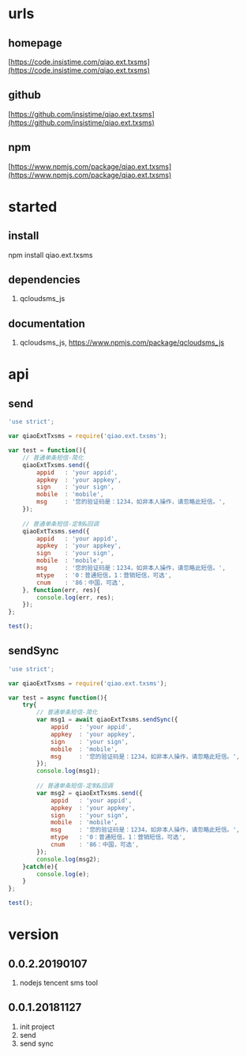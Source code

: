 # urls
## homepage
[https://code.insistime.com/qiao.ext.txsms](https://code.insistime.com/qiao.ext.txsms)

## github
[https://github.com/insistime/qiao.ext.txsms](https://github.com/insistime/qiao.ext.txsms)

## npm
[https://www.npmjs.com/package/qiao.ext.txsms](https://www.npmjs.com/package/qiao.ext.txsms)

# started
## install
npm install qiao.ext.txsms

## dependencies
1. qcloudsms_js

## documentation
1. qcloudsms_js, https://www.npmjs.com/package/qcloudsms_js

# api
## send
```javascript
'use strict';

var qiaoExtTxsms = require('qiao.ext.txsms');

var test = function(){
	// 普通单条短信-简化
	qiaoExtTxsms.send({
		appid 	: 'your appid',
		appkey	: 'your appkey',
		sign	: 'your sign',
		mobile	: 'mobile',
		msg		: '您的验证码是：1234，如非本人操作，请忽略此短信。',
	});
	
	// 普通单条短信-定制&回调
	qiaoExtTxsms.send({
		appid 	: 'your appid',
		appkey	: 'your appkey',
		sign	: 'your sign',
		mobile	: 'mobile',
		msg		: '您的验证码是：1234，如非本人操作，请忽略此短信。',
		mtype	: '0：普通短信，1：营销短信，可选',
		cnum	: '86：中国，可选',
	}, function(err, res){
		console.log(err, res);
	});
};

test();
```

## sendSync
```javascript
'use strict';

var qiaoExtTxsms = require('qiao.ext.txsms');

var test = async function(){
	try{
		// 普通单条短信-简化
		var msg1 = await qiaoExtTxsms.sendSync({
			appid 	: 'your appid',
			appkey	: 'your appkey',
			sign	: 'your sign',
			mobile	: 'mobile',
			msg		: '您的验证码是：1234，如非本人操作，请忽略此短信。',
		});
		console.log(msg1);
		
		// 普通单条短信-定制&回调
		var msg2 = qiaoExtTxsms.send({
			appid 	: 'your appid',
			appkey	: 'your appkey',
			sign	: 'your sign',
			mobile	: 'mobile',
			msg		: '您的验证码是：1234，如非本人操作，请忽略此短信。',
			mtype	: '0：普通短信，1：营销短信，可选',
			cnum	: '86：中国，可选',
		});
		console.log(msg2);
	}catch(e){
		console.log(e);
	}
};

test();
```

# version
## 0.0.2.20190107
1. nodejs tencent sms tool

## 0.0.1.20181127
1. init project
2. send
3. send sync